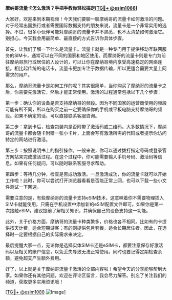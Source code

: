 **摩纳哥流量卡怎么激活？手把手教你轻松搞定[[TG💪+ @esim1088](https://t.me/s/esim1088)]**

大家好，欢迎来到本期视频！今天我们要聊一聊摩纳哥的流量卡如何激活的问题。对于经常出国旅行或者需要国际数据支持的朋友来说，流量卡是一个非常实用的选择。不过，很多小伙伴可能对摩纳哥的流量卡并不熟悉，也不太清楚如何激活它。别担心，今天我会用最简单、最直接的方式告诉你具体步骤。

首先，让我们了解一下什么是流量卡。流量卡就是一种专门用于提供移动互联网服务的SIM卡，通常可以在不同的国家和地区使用。而摩纳哥的流量卡则是专门为前往摩纳哥旅行或居住的人设计的，可以让你在摩纳哥境内享受高速稳定的网络连接。相比起传统的电话卡，流量卡更加专注于数据传输，所以更适合需要大量上网需求的用户。

那么，摩纳哥流量卡是如何工作的呢？其实很简单，当你购买了摩纳哥的流量卡之后，你需要先激活它，然后才能正常使用。激活的过程通常包括以下几个步骤：

第一步：确认你的设备是否支持摩纳哥的频段。因为不同国家的运营商使用的频段可能有所不同，所以在购买之前一定要确保你的手机或平板电脑支持摩纳哥的频段。如果不确定的话，可以直接联系客服咨询。

第二步：拿到卡后，检查包装内是否附带了激活码或二维码。大多数情况下，摩纳哥的流量卡都会随卡附赠一张小卡片，上面会写有激活所需的代码或者提示你访问特定的网站进行激活。

第三步：按照说明书上的指引操作。一般来说，你可以通过拨打指定号码或登录官方网站来完成激活过程。在这个过程中，你可能需要输入手机号码、激活码等信息。如果有任何疑问，可以随时联系客服寻求帮助。

第四步：等待几分钟，检查是否成功激活。一旦激活成功，你的流量卡就可以开始工作啦！此时，你可以尝试打开浏览器看看是否能正常上网，也可以下载一些小文件测试一下网速。

需要注意的是，有些摩纳哥的流量卡支持eSIM技术，这意味着你不需要物理插入SIM卡就能使用。只需在手机设置中添加新的eSIM配置文件即可。如果你是第一次接触eSIM，建议提前了解相关知识，并确保自己的设备支持这一功能。

此外，关于价格方面，摩纳哥的流量卡种类繁多，价格也各不相同。比如有的卡提供按天计费，适合短期游客；有的则提供包月套餐，适合长期居住者。因此，在选择时一定要根据自己的实际需求来决定。

最后提醒大家一点，无论你是选择实体SIM卡还是eSIM卡，都要注意保存好激活码以及相关的账户信息，以免丢失导致无法正常使用。同时也要记得定期检查余额，避免超支产生额外费用。

好了，以上就是关于摩纳哥流量卡激活的全部内容啦！希望今天的分享能够帮到大家。如果你还有其他问题，欢迎在评论区留言，我会尽力解答。别忘了关注我们的频道，获取更多实用资讯哦！

[[TG💪+ @esim1088](https://t.me/s/esim1088) ![Image](https://i.postimg.cc/4NQfJmqS/Snipaste-2025-05-13-00-14-12.png)]